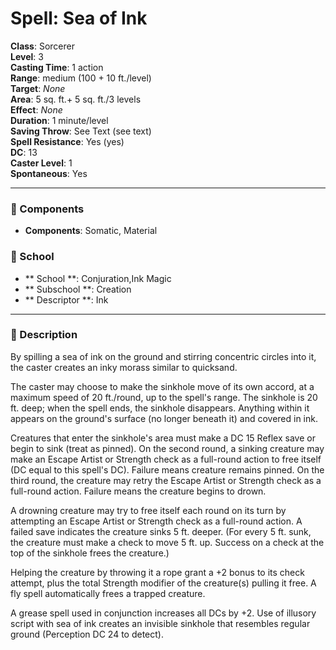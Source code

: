 
# Spell: Sea of Ink
**Class**: Sorcerer  
**Level**: 3  
**Casting Time**: 1 action  
**Range**: medium (100 + 10 ft./level)  
**Target**: _None_  
**Area**: 5 sq. ft.+ 5 sq. ft./3 levels  
**Effect**: _None_  
**Duration**: 1 minute/level  
**Saving Throw**: See Text (see text)  
**Spell Resistance**: Yes (yes)  
**DC**: 13  
**Caster Level**: 1  
**Spontaneous**: Yes

---

### 🔮 Components
- **Components**: Somatic, Material

### 🏫 School
- ** School **: Conjuration,Ink Magic
- ** Subschool **: Creation
- ** Descriptor **: Ink
---

### 📜 Description
By spilling a sea of ink on the ground and stirring concentric circles into it, the caster creates an inky morass similar to quicksand.

The caster may choose to make the sinkhole move of its own accord, at a maximum speed of 20 ft./round, up to the spell's range. The sinkhole is 20 ft. deep; when the spell ends, the sinkhole disappears. Anything within it appears on the ground's surface (no longer beneath it) and covered in ink.

Creatures that enter the sinkhole's area must make a DC 15 Reflex save or begin to sink (treat as pinned). On the second round, a sinking creature may make an Escape Artist or Strength check as a full-round action to free itself (DC equal to this spell's DC). Failure means creature remains pinned. On the third round, the creature may retry the Escape Artist or Strength check as a full-round action. Failure means the creature begins to drown.

A drowning creature may try to free itself each round on its turn by attempting an Escape Artist or Strength check as a full-round action. A failed save indicates the creature sinks 5 ft. deeper. (For every 5 ft. sunk, the creature must make a check to move 5 ft. up. Success on a check at the top of the sinkhole frees the creature.)

Helping the creature by throwing it a rope grant a +2 bonus to its check attempt, plus the total Strength modifier of the creature(s) pulling it free. A fly spell automatically frees a trapped creature.

A grease spell used in conjunction increases all DCs by +2. Use of illusory script with sea of ink creates an invisible sinkhole that resembles regular ground (Perception DC 24 to detect).
